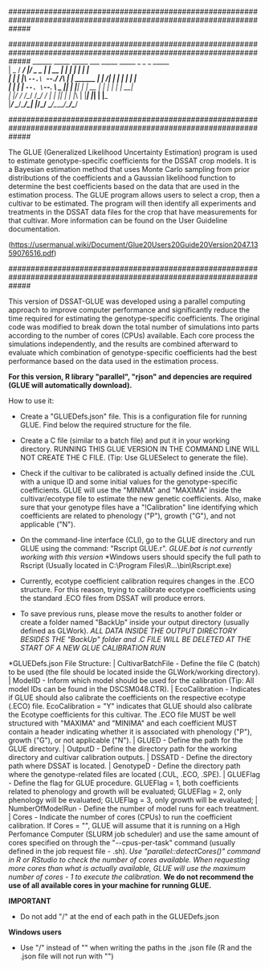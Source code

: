 #####################################################################################################################

#####################################################################################################################
                        ______  _____ _____  ___ _____            _____  _     _   _ _____                       
                        |  _  \/  ___/  ___|/ _ \_   _|          |  __ \| |   | | | |  ___|                      
                        | | | |\ `--.\ `--./ /_\ \| |    ______  | |  \/| |   | | | | |__                        
                        | | | | `--. \`--. \  _  || |   |______| | | __ | |   | | | |  __|                       
                        | |/ / /\__/ /\__/ / | | || |            | |_\ \| |___| |_| | |___                       
                        |___/  \____/\____/\_| |_/\_/             \____/\_____/\___/\____/                       
                                    
#####################################################################################################################

The GLUE (Generalized Likelihood Uncertainty Estimation) program is used to estimate genotype-specific coefficients 
for the DSSAT crop models. It is a Bayesian estimation method that uses Monte Carlo sampling from prior distributions 
of the coefficients and a Gaussian likelihood function to determine the best coefficients based on the data that are 
used in the estimation process. The GLUE program allows users to select a crop, then a cultivar to be estimated. The 
program will then identify all experiments and treatments in the DSSAT data files for the crop that have measurements 
for that cultivar. More information can be found on the User Guideline documentation.

(https://usermanual.wiki/Document/Glue20Users20Guide20Version2047.1359076516.pdf)

#####################################################################################################################

This version of DSSAT-GLUE was developed using a parallel computing approach to improve computer performance and 
significantly reduce the time required for estimating the genotype-specific coefficients. The original code was 
modified to break down the total number of simulations into parts according to the number of cores (CPUs) available.
Each core process the simulations independently, and the results are combined afterward to evaluate which
combination of genotype-specific coefficients had the best performance based on the data used in the estimation 
process.

**For this version, R library "parallel", "rjson" and depencies are required (GLUE will automatically download).**

How to use it:

- Create a "GLUEDefs.json" file. This is a configuration file for running GLUE. Find below the required structure 
  for the file.

- Create a C file (similar to a batch file) and put it in your working directory. 
  RUNNING THIS GLUE VERSION IN THE COMMAND LINE WILL NOT CREATE THE C FILE. (Tip: Use GLUESelect to generate the file).

- Check if the cultivar to be calibrated is actually defined inside the .CUL with a unique ID and some initial values
  for the genotype-specific coefficients. GLUE will use the "MINIMA" and "MAXIMA" inside the cultivar/ecotype file to 
  estimate the new genetic coefficients. Also, make sure that your genotype files have a "!Calibration" line 
  identifying which coefficients are related to phenology ("P"), growth ("G"), and not applicable ("N").
  
- On the command-line interface (CLI), go to the GLUE directory and run GLUE using the command: "Rscript GLUE.r". 
  *GLUE.bat is not currently working with this version*
  *Windows users should specify the full path to Rscript (Usually located in C:\Program Files\R\...\bin\Rscript.exe)

- Currently, ecotype coefficient calibration requires changes in the .ECO structure. For this reason, trying to 
  calibrate ecotype coefficients using the standard .ECO files from DSSAT will produce errors.
  
- To save previous runs, please move the results to another folder or create a folder named "BackUp" inside your output 
  directory (usually defined as GLWork).
  *ALL DATA INSIDE THE OUTPUT DIRECTORY BESIDES THE "BackUp" folder and .C FILE WILL BE DELETED AT THE START OF A NEW
  GLUE CALIBRATION RUN*

*GLUEDefs.json File Structure:
 | CultivarBatchFile - Define the file C (batch) to be used (the file should be located inside the GLWork/working directory).
 | ModelID - Inform which model should be used for the calibration (Tip: All model IDs can be found in the DSCSM048.CTR).
 | EcoCalibration - Indicates if GLUE should also calibrate the coefficients on the respective ecotype (.ECO) file. 
                    EcoCalibration = "Y" indicates that GLUE should also calibrate the Ecotype coefficients for this 
                    cultivar. The .ECO file MUST be well structured with "MAXIMA" and "MINIMA" and each coefficient
                    MUST contain a header indicating whether it is associated with phenology ("P"), growth ("G"), or 
                    not applicable ("N").
 | GLUED - Define the path for the GLUE directory.
 | OutputD - Define the directory path for the working directory and cultivar calibration outputs.
 | DSSATD - Define the directory path where DSSAT is located.
 | GenotypeD - Define the directory path where the genotype-related files are located (.CUL, .ECO, .SPE).
 | GLUEFlag - Define the flag for GLUE procedure. 
              GLUEFlag = 1, both coefficients related to phenology and growth will be evaluated; 
              GLUEFlag = 2, only phenology will be evaluated; 
              GLUEFlag = 3, only growth will be evaluated;
 | NumberOfModelRun - Define the number of model runs for each treatment.
 | Cores - Indicate the number of cores (CPUs) to run the coefficient calibration. If Cores = "", GLUE will assume 
           that it is running on a High Perfomance Computer (SLURM job scheduler) and use the same amount of cores
           specified on through the "--cpus-per-task" command (usually defined in the job request file - .sh).
           *Use "parallel::detectCores()" command in R or RStudio to check the number of cores available. When 
           requesting more cores than what is actually available, GLUE will use the maximum number of cores - 1 to
           execute the calibration.*
           **We do not recommend the use of all available cores in your machine for running GLUE.**

  **IMPORTANT**
  - Do not add "/" at the end of each path in the GLUEDefs.json

  **Windows users**
  - Use "/" instead of "\" when writing the paths in the .json file (R and the .json file will not run with "\")